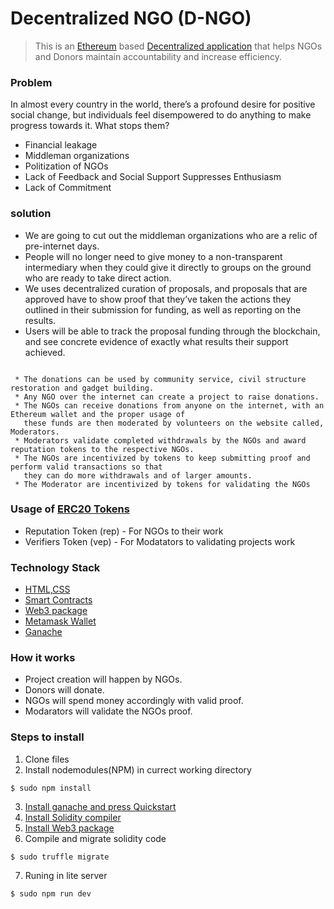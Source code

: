 # Decentralized NGO (D-NGO) 
> This is an [Ethereum](https://ethereum.org/en/) based [Decentralized application](https://blockchainhub.net/decentralized-applications-dapps/)  that helps NGOs and Donors maintain accountability and increase efficiency.

### Problem
In almost every country in the world, there’s a profound desire for positive social change, but individuals feel disempowered to do anything to make progress towards it. What stops them?
* Financial leakage
* Middleman organizations
* Politization of NGOs
* Lack of Feedback and Social Support Suppresses Enthusiasm
* Lack of Commitment

### solution
* We are going to cut out the middleman organizations who are a relic of pre-internet days.
* People will no longer need to give money to a non-transparent intermediary when they could give it directly to groups on the ground who are ready to take direct action.
* We uses decentralized curation of proposals, and proposals that are approved have to show proof that they’ve taken the actions they outlined in their submission for funding, as well as reporting on the results. 
* Users will be able to track the proposal funding through the blockchain, and see concrete evidence of exactly what results their support achieved.

```

 * The donations can be used by community service, civil structure restoration and gadget building. 
 * Any NGO over the internet can create a project to raise donations.
 * The NGOs can receive donations from anyone on the internet, with an Ethereum wallet and the proper usage of
   these funds are then moderated by volunteers on the website called, Moderators.
 * Moderators validate completed withdrawals by the NGOs and award reputation tokens to the respective NGOs.
 * The NGOs are incentivized by tokens to keep submitting proof and perform valid transactions so that 
   they can do more withdrawals and of larger amounts.
 * The Moderator are incentivized by tokens for validating the NGOs

```

### Usage of [ERC20 Tokens](https://cointelegraph.com/explained/erc-20-tokens-explained)
   - Reputation Token (rep) - For NGOs to their work
   - Verifiers Token (vep)  - For Modatators to validating projects work
   
### Technology Stack
   - [HTML,CSS](https://www.w3.org/standards/webdesign/htmlcss.html)
   - [Smart Contracts](https://www.ibm.com/blogs/blockchain/2018/07/what-are-smart-contracts-on-blockchain/)
   - [Web3 package](https://github.com/ethereum/web3.js/)
   - [Metamask Wallet](https://medium.com/@seanschoi/what-is-metamask-really-what-is-it-7bc1bf48c75)
   - [Ganache](https://www.trufflesuite.com/docs/ganache/quickstart)



### How it works
 - Project creation will happen by NGOs.
 - Donors will donate.  
 - NGOs will spend money accordingly with valid proof.
 - Modarators will validate the NGOs proof.
 
 ### Steps to install 
 1. Clone files
 2. Install nodemodules(NPM) in currect working directory
 ```
 $ sudo npm install
 ```
 3. [Install ganache and press Quickstart](https://youtu.be/3PBR4r9aKSg)
 4. [Install Solidity compiler](https://solidity.readthedocs.io/en/v0.5.3/installing-solidity.html)
 5. [Install Web3 package](https://www.npmjs.com/package/web3)
 6. Compile and migrate solidity code
 ```
 $ sudo truffle migrate
 ```
 7. Runing in lite server
 ```
 $ sudo npm run dev
 ```




